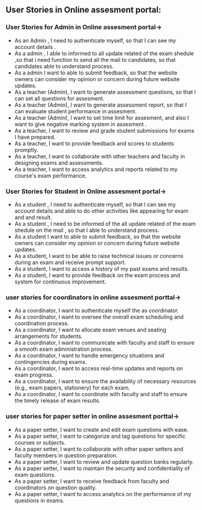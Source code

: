 <h2> User Stories in Online assesment portal:</h2>

<h3> User Stories for Admin in Online assesment portal-></h3>

<ul>
<li>As an Admin , I need to authenticate myself, so that I can see my account details .
</li>
<li>As a admin , I  able to informed to all update related  of the exam shedule ,so that i need function to send all the mail  to candidates, so that candidates able to understand process.
</li>
<li> As a admin I want to able to submit feedback, so that the website owners can consider my opinion or concern during future website updates.
</li>
<li> As a teacher (Admin), I want to generate assessment questions, so that I can set all questions for  assesment.</li>
<li>As a teacher (Admin), I want to generate assessment report, so that I can evaluate student performance in assesment.</li>
<li> As a teacher (Admin), I want to set time limit for assesment, and also  I want to give negative marking system in assesment .</li>
<li>As a teacher, I want to review and grade student submissions for exams I have prepared.</li>
<li>As a teacher, I want to provide feedback and scores to students promptly.</li>
<li>As a teacher, I want to collaborate with other teachers and faculty in designing exams and assessments.</li>
<li>As a teacher, I want to access analytics and reports related to my course's exam performance.</li>

</ul>


<h3> User Stories for Student in Online assesment portal-></h3>

<ul>
<li>As a student , I need to authenticate myself, so that I can see my account details and  able to do  other activities like appearing for exam and and result.
</li>
<li>As a student , I need to be informed of the all update related  of the exam shedule on the mail , so that I able to understand process.
</li>
<li> As a student I want to able to submit feedback, so that the website owners can consider my opinion or concern during future website updates.
</li>
<li>As a student, I want to be able to raise technical issues or concerns during an exam and receive prompt support.</li>
<li>As a student, I want to access a history of my past exams and results.</li>
<li>As a student, I want to provide feedback on the exam process and system for continuous improvement.</li>
 
</ul>

<h3> user stories for coordinators in online assesment porttal-></h3>

<ul>
 <li>As a coordinator, I want to authenticate myself the as coordinator.</li>
<li>As a coordinator, I want to oversee the overall exam scheduling and coordination process.</li>
<li>As a coordinator, I want to allocate exam venues and seating arrangements for students.</li>
<li>As a coordinator, I want to communicate with faculty and staff to ensure a smooth exam administration process.</li>
<li>As a coordinator, I want to handle emergency situations and contingencies during exams.</li>
<li>As a coordinator, I want to access real-time updates and reports on exam progress.</li>
<li>As a coordinator, I want to ensure the availability of necessary resources (e.g., exam papers, stationery) for each exam.</li>
<li>As a coordinator, I want to coordinate with faculty and staff to ensure the timely release of exam results.</li>

</ul>

<h3> user stories for paper setter in online assesment porttal-></h3>

<ul>
<li>As a paper setter, I want to create and edit exam questions with ease.
<li>As a paper setter, I want to categorize and tag questions for specific courses or subjects.</li>
<li>As a paper setter, I want to collaborate with other paper setters and faculty members in question preparation.</li>
<li>As a paper setter, I want to review and update question banks regularly.</li>
<li>As a paper setter, I want to maintain the security and confidentiality of exam questions.</li>
<li>As a paper setter, I want to receive feedback from faculty and coordinators on question quality.</li>
<li>As a paper setter, I want to access analytics on the performance of my questions in exams.</li>

<ul>
 
 
